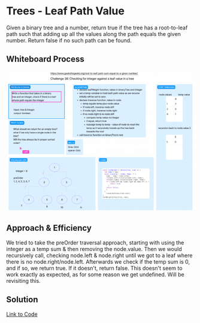 # Trees - Leaf Path Value

Given a binary tree and a number, return true if the tree has a root-to-leaf path such that adding up all the values along the path equals the given number. Return false if no such path can be found.

## Whiteboard Process

![Whiteboard](./whiteboard.png)

## Approach & Efficiency
<!-- What approach did you take? Why? What is the Big O space/time for this approach? -->

We tried to take the preOrder traversal approach, starting with using the integer as a temp sum & then removing the node.value. Then we would recursively call, checking node.left & node.right until we got to a leaf where there is no node.right/node.left. Afterwards we check if the temp sum is 0, and if so, we return true. If it doesn't, return false. This doesn't seem to work exactly as expected, as for some reason we get undefined. Will be revisiting this.

## Solution
<!-- Show how to run your code, and examples of it in action -->

[Link to Code](./index.js)
